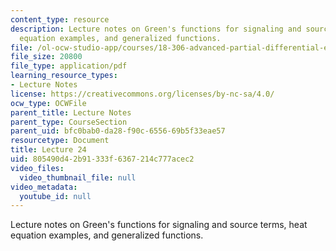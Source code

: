```yaml
---
content_type: resource
description: Lecture notes on Green's functions for signaling and source terms, heat
  equation examples, and generalized functions.
file: /ol-ocw-studio-app/courses/18-306-advanced-partial-differential-equations-with-applications-fall-2009/805490d42b91333f6367214c777acec2_MIT18_306f09_lec24.pdf
file_size: 20800
file_type: application/pdf
learning_resource_types:
- Lecture Notes
license: https://creativecommons.org/licenses/by-nc-sa/4.0/
ocw_type: OCWFile
parent_title: Lecture Notes
parent_type: CourseSection
parent_uid: bfc0bab0-da28-f90c-6556-69b5f33eae57
resourcetype: Document
title: Lecture 24
uid: 805490d4-2b91-333f-6367-214c777acec2
video_files:
  video_thumbnail_file: null
video_metadata:
  youtube_id: null
---
```

Lecture notes on Green's functions for signaling and source terms, heat equation examples, and generalized functions.